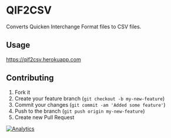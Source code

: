 # QIF2CSV

Converts Quicken Interchange Format files to CSV files.

## Usage

https://qif2csv.herokuapp.com

## Contributing

1. Fork it
2. Create your feature branch (`git checkout -b my-new-feature`)
3. Commit your changes (`git commit -am 'Added some feature'`)
4. Push to the branch (`git push origin my-new-feature`)
5. Create new Pull Request

[![Analytics](https://ga-beacon.appspot.com/UA-46840117-1/qif2csv/readme?pixel)](https://github.com/igrigorik/ga-beacon)
